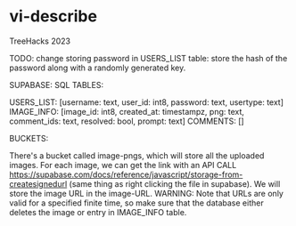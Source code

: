 # vi-describe
TreeHacks 2023


TODO:
change storing password in USERS_LIST table: store the hash of the password along with a randomly generated key. 


SUPABASE:
SQL TABLES:

USERS_LIST: [username: text, user_id: int8, password: text, usertype: text]
IMAGE_INFO: [image_id: int8, created_at: timestampz, png: text, comment_ids: text, resolved: bool, prompt: text]
COMMENTS: []

BUCKETS:

There's a bucket called image-pngs, which will store all the uploaded images.
For each image, we can get the link with an API CALL https://supabase.com/docs/reference/javascript/storage-from-createsignedurl
(same thing as right clicking the file in supabase). We will store the image URL in the image-URL.
WARNING: Note that URLs are only valid for a specified finite time, 
so make sure that the database either deletes the image or entry in IMAGE_INFO table.



